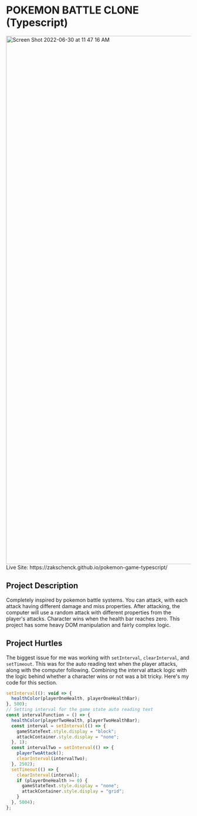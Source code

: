 # POKEMON BATTLE CLONE (Typescript)
<img width="1440" alt="Screen Shot 2022-06-30 at 11 47 16 AM" src="https://user-images.githubusercontent.com/91504668/176720656-f630c67b-1f30-4e19-af7d-b13657fd6a3d.png">
Live Site: https://zakschenck.github.io/pokemon-game-typescript/

## Project Description
Completely inspired by pokemon battle systems. You can attack, with each attack having different damage and miss properties. After attacking, the computer will use a random attack with different properties from the player's attacks. Character wins when the health bar reaches zero. This project has some heavy DOM manipulation and fairly complex logic.

## Project Hurtles
The biggest issue for me was working with ``setInterval``, ``clearInterval``, and ``setTimeout``. This was for the auto reading text when the player attacks, along with the computer following. Combining the interval attack logic with the logic behind whether a character wins or not was a bit tricky. Here's my code for this section.

```js
setInterval((): void => {
  healthColor(playerOneHealth, playerOneHealthBar);
}, 500);
// Setting interval for the game state auto reading text
const intervalFunction = () => {
  healthColor(playerTwoHealth, playerTwoHealthBar);
  const interval = setInterval(() => {
    gameStateText.style.display = "block";
    attackContainer.style.display = "none";
  }, 1);
  const intervalTwo = setInterval(() => {
    playerTwoAttack();
    clearInterval(intervalTwo);
  }, 2502);
  setTimeout(() => {
    clearInterval(interval);
    if (playerOneHealth >= 0) {
      gameStateText.style.display = "none";
      attackContainer.style.display = "grid";
    }
  }, 5004);
};
```
